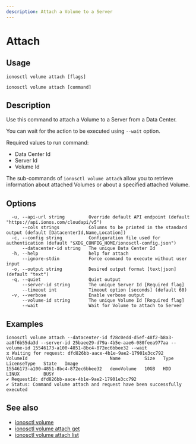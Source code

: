 ```yaml
---
description: Attach a Volume to a Server
---
```


# Attach

## Usage

```text
ionosctl volume attach [flags]
```

```text
ionosctl volume attach [command]
```

## Description

Use this command to attach a Volume to a Server from a Data Center. 

You can wait for the action to be executed using `--wait` option.

Required values to run command:
- Data Center Id
- Server Id
- Volume Id

The sub-commands of `ionosctl volume attach` allow you to retrieve information about attached Volumes or about a specified attached Volume.

## Options

```text
  -u, --api-url string         Override default API endpoint (default "https://api.ionos.com/cloudapi/v5")
      --cols strings           Columns to be printed in the standard output (default [DatacenterId,Name,Location])
  -c, --config string          Configuration file used for authentication (default "$XDG_CONFIG_HOME/ionosctl-config.json")
      --datacenter-id string   The unique Data Center Id
  -h, --help                   help for attach
      --ignore-stdin           Force command to execute without user input
  -o, --output string          Desired output format [text|json] (default "text")
  -q, --quiet                  Quiet output
      --server-id string       The unique Server Id [Required flag]
      --timeout int            Timeout option [seconds] (default 60)
  -v, --verbose                Enable verbose output
      --volume-id string       The unique Volume Id [Required flag]
      --wait                   Wait for Volume to attach to Server
```

## Examples

```text
ionosctl volume attach --datacenter-id f28c0edd-d5ef-48f2-b8a3-aa8f6b55da3d --server-id 25baee29-d79a-4b5e-aae6-080feea977aa --volume-id 15546173-a100-4851-8bc4-872ec6bbee32 --wait 
⧖ Waiting for request: dfd826bb-aace-4b1e-9ae2-17901e3cc792
VolumeId                               Name         Size   Type   LicenseType   State   Image
15546173-a100-4851-8bc4-872ec6bbee32   demoVolume   10GB   HDD    LINUX         BUSY    
✔ RequestId: dfd826bb-aace-4b1e-9ae2-17901e3cc792
✔ Status: Command volume attach and request have been successfully executed
```

## See also

* [ionosctl volume](../)
* [ionosctl volume attach get](get.md)
* [ionosctl volume attach list](list.md)

